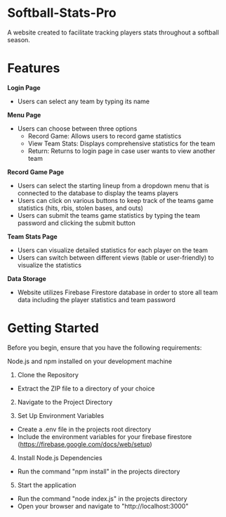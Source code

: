 # Softball-Stats-Pro
A website created to facilitate tracking players stats throughout a softball season.

# Features

**Login Page**
- Users can select any team by typing its name

**Menu Page**
- Users can choose between three options
  - Record Game: Allows users to record game statistics
  - View Team Stats: Displays comprehensive statistics for the team
  - Return: Returns to login page in case user wants to view another team

 **Record Game Page**
 - Users can select the starting lineup from a dropdown menu that is connected to the database to display the teams players
 - Users can click on various buttons to keep track of the teams game statistics (hits, rbis, stolen bases, and outs)
 - Users can submit the teams game statistics by typing the team password and clicking the submit button

**Team Stats Page**
- Users can visualize detailed statistics for each player on the team
- Users can switch between different views (table or user-friendly) to visualize the statistics

**Data Storage**
- Website utilizes Firebase Firestore database in order to store all team data including the player statistics and team password

# Getting Started

Before you begin, ensure that you have the following requirements:

Node.js and npm installed on your development machine

1. Clone the Repository
- Extract the ZIP file to a directory of your choice

2. Navigate to the Project Directory

3. Set Up Environment Variables
- Create a .env file in the projects root directory
- Include the environment variables for your firebase firestore (https://firebase.google.com/docs/web/setup)

4. Install Node.js Dependencies
- Run the command "npm install" in the projects directory

5. Start the application
- Run the command "node index.js" in the projects directory
- Open your browser and navigate to "http://localhost:3000"
